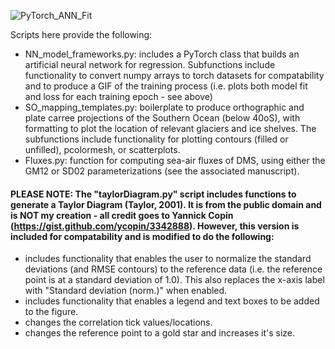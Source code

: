 ![PyTorch_ANN_Fit](https://user-images.githubusercontent.com/68400556/161632855-8fa55e2e-be69-47d4-94a2-f52e9ad1a0eb.gif)

Scripts here provide the following:
* NN_model_frameworks.py: includes a PyTorch class that builds an artificial neural network for regression. Subfunctions include functionality to convert numpy arrays to torch datasets for compatability and to produce a GIF of the training process (i.e. plots both model fit and loss for each training epoch - see above)  
* SO_mapping_templates.py: boilerplate to produce orthographic and plate carree projections of the Southern Ocean (below 40oS), with formatting to plot the location of relevant glaciers and ice shelves. The subfunctions include functionality for plotting contours (filled or unfilled), pcolormesh, or scatterplots.
* Fluxes.py: function for computing sea-air fluxes of DMS, using either the GM12 or SD02 parameterizations (see the associated manuscript).

#### PLEASE NOTE: The "taylorDiagram.py" script includes functions to generate a Taylor Diagram (Taylor, 2001). It is from the public domain and is NOT my creation - all credit goes to Yannick Copin (https://gist.github.com/ycopin/3342888). However, this version is included for compatability and is modified to do the following:

* includes functionality that enables the user to normalize the standard deviations (and RMSE contours) to the reference data (i.e. the reference point is at a standard deviation of 1.0). This also replaces the x-axis label with "Standard deviation (norm.)" when enabled.
* includes functionality that enables a legend and text boxes to be added to the figure.
* changes the correlation tick values/locations.
* changes the reference point to a gold star and increases it's size.
